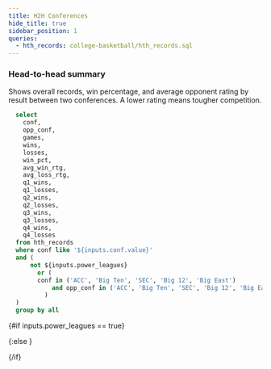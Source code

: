 ```yaml
---
title: H2H Conferences
hide_title: true
sidebar_position: 1
queries: 
  - hth_records: college-basketball/hth_records.sql
---
```


### Head-to-head summary

Shows overall records, win percentage, and average opponent rating by result between two conferences. A lower rating means tougher competition. 

```sql power_leagues
  select  
    conf,
    opp_conf,
    games,
    wins,
    losses,
    win_pct,
    avg_win_rtg,
    avg_loss_rtg,
    q1_wins,
    q1_losses,
    q2_wins, 
    q2_losses,
    q3_wins,
    q3_losses,
    q4_wins,
    q4_losses
  from hth_records
  where conf like '${inputs.conf.value}'
  and (
      not ${inputs.power_leagues}
        or (
        conf in ('ACC', 'Big Ten', 'SEC', 'Big 12', 'Big East')
            and opp_conf in ('ACC', 'Big Ten', 'SEC', 'Big 12', 'Big East')
          )
  )
  group by all
```

<Checkbox
    title="Power Leagues" 
    name=power_leagues
    defaultValue=true
/>

{#if inputs.power_leagues == true}

<Dropdown data={power_leagues} name=conf value=conf defaultValue="%">
  <DropdownOption value="%" valueLabel="Conference"/>
</Dropdown>


<DataTable data={power_leagues} rows=all groupBy=conf groupType=section groupNamePosition=top subtotals=true totalRowColor=#fff0cc totalRow=true>
  <Column id=opp_conf wrapTitle=true title="Conference"/>
  <Column id=conf title="League"/>
  <Column id=games title="Games"/>
  <Column id=wins title="W"/>
  <Column id=losses title="L"/>
  <Column id=win_pct fmt=pct1 totalAgg=weightedMean  weightCol=games contentType=bar barColor=#c3f6c3 backgroundColor=#fbb0a9 title="Win %"/>
  <Column id=q1_wins title="W" colGroup="Quad 1"/>
  <Column id=q1_losses title="L" colGroup="Quad 1"/>
  <Column id=q2_wins title="W" colGroup="Quad 2"/>
  <Column id=q2_losses title="L" colGroup="Quad 2"/>
  <Column id=q3_wins title="W" colGroup="Quad 3"/>
  <Column id=q3_losses title="L" colGroup="Quad 3"/>
  <Column id=q4_wins title="W" colGroup="Quad 4"/>
  <Column id=q4_losses title="L" colGroup="Quad 4"/>
</DataTable>

{:else }

<Dropdown data={hth_records} name=conf value=conf defaultValue="%">
  <DropdownOption value="%" valueLabel="Conference"/>
</Dropdown>

<Dropdown data={power_leagues} name=opp_conf value=opp_conf defaultValue="%">
  <DropdownOption value="%" valueLabel="Opponent Conference"/>
</Dropdown>

<DataTable data={hth_records} rows=10 groupBy=conf groupType=accordion groupsOpen=false accordionRowColor=#fff0cc subtotals=true  totalRow=true groupNamePosition=top>
  <Column id=opp_conf wrapTitle=true title="Conference"/>
  <Column id=conf title="League"/>
  <Column id=wins title="W"/>
  <Column id=losses title="L"/>
  <Column id=win_pct fmt=pct1 totalAgg=weightedMean weightCol=games contentType=bar barColor=#c3f6c3 backgroundColor=#fbb0a9 title="Win %"/>
  <Column id=q1_wins title="W" colGroup="Quad 1"/>
  <Column id=q1_losses title="L" colGroup="Quad 1"/>
  <Column id=q2_wins title="W" colGroup="Quad 2"/>
  <Column id=q2_losses title="L" colGroup="Quad 2"/>
  <Column id=q3_wins title="W" colGroup="Quad 3"/>
  <Column id=q3_losses title="L" colGroup="Quad 3"/>
  <Column id=q4_wins title="W" colGroup="Quad 4"/>
  <Column id=q4_losses title="L" colGroup="Quad 4"/>
</DataTable>

{/if}
